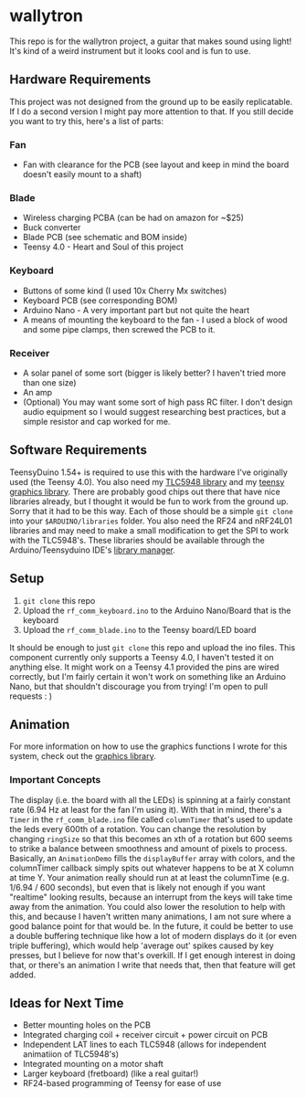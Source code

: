 # wallytron
This repo is for the wallytron project, a guitar that makes sound using light! It's kind of a weird instrument but it looks cool and is fun to use.

## Hardware Requirements
This project was not designed from the ground up to be easily replicatable. If I do a second version I might pay more attention to that. If you still decide you want to try this, here's a list of parts:
### Fan
* Fan with clearance for the PCB (see layout and keep in mind the board doesn't easily mount to a shaft)

### Blade
* Wireless charging PCBA (can be had on amazon for ~$25)
* Buck converter 
* Blade PCB (see schematic and BOM inside)
* Teensy 4.0 - Heart and Soul of this project

### Keyboard
* Buttons of some kind (I used 10x Cherry Mx switches)
* Keyboard PCB (see corresponding BOM)
* Arduino Nano - A very important part but not quite the heart
* A means of mounting the keyboard to the fan - I used a block of wood and some pipe clamps, then screwed the PCB to it.

### Receiver
* A solar panel of some sort (bigger is likely better? I haven't tried more than one size)
* An amp
* (Optional) You may want some sort of high pass RC filter. I don't design audio equipment so I would suggest researching best practices, but a simple resistor and cap worked for me.

## Software Requirements
TeensyDuino 1.54+ is required to use this with the hardware I've originally used (the Teensy 4.0). You also need my [TLC5948 library](https://github.com/WilliamASumner/Tlc5948) and my [teensy graphics library](https://github.com/WilliamASumner/teensy-graphics). There are probably good chips out there that have nice libraries already, but I thought it would be fun to work from the ground up. Sorry that it had to be this way. Each of those should be a simple `git clone` into your `$ARDUINO/libraries` folder. You also need the RF24 and nRF24L01 libraries and may need to make a small modification to get the SPI to work with the TLC5948's. These libraries should be available through the Arduino/Teensyduino IDE's [library manager](https://www.arduino.cc/en/Guide/Libraries?setlang=en).

## Setup
1) `git clone` this repo
2) Upload the `rf_comm_keyboard.ino` to the Arduino Nano/Board that is the keyboard
3) Upload the `rf_comm_blade.ino` to the Teensy board/LED board

It should be enough to just `git clone` this repo and upload the ino files. This component currently only supports a Teensy 4.0, I haven't tested it on anything else. It might work on a Teensy 4.1 provided the pins are wired correctly, but I'm fairly certain it won't work on something like an Arduino Nano, but that shouldn't discourage you from trying! I'm open to pull requests : )

## Animation
For more information on how to use the graphics functions I wrote for this system, check out the [graphics library](https://github.com/WilliamASumner/teensy-graphics#demo-class).

### Important Concepts
The display (i.e. the board with all the LEDs) is spinning at a fairly constant rate (6.94 Hz at least for the fan I'm using it). With that in mind, there's a `Timer` in the `rf_comm_blade.ino` file called `columnTimer` that's used to update the leds every 600th of a rotation. You can change the resolution by changing `ringSize` so that this becomes an xth of a rotation but 600 seems to strike a balance between smoothness and amount of pixels to process. Basically, an `AnimationDemo` fills the `displayBuffer` array with colors, and the columnTimer callback simply spits out whatever happens to be at X column at time Y. Your animation really should run at at least the columnTime (e.g. 1/6.94 / 600 seconds), but even that is likely not enough if you want "realtime" looking results, because an interrupt from the keys will take time away from the animation. You could also lower the resolution to help with this, and because I haven't written many animations, I am not sure where a good balance point for that would be. In the future, it could be better to use a double buffering technique like how a lot of modern displays do it (or even triple buffering), which would help 'average out' spikes caused by key presses, but I believe for now that's overkill. If I get enough interest in doing that, or there's an animation I write that needs that, then that feature will get added.

## Ideas for Next Time
* Better mounting holes on the PCB
* Integrated charging coil + receiver circuit + power circuit on PCB
* Independent LAT lines to each TLC5948 (allows for independent animatiion of TLC5948's)
* Integrated mounting on a motor shaft
* Larger keyboard (fretboard) (like a real guitar!)
* RF24-based programming of Teensy for ease of use
